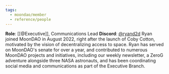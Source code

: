 ```yaml
---
tags:
  - moondao/member
  - reference/people
---
```

**Role**: [[@Executive]], Communications Lead
**Discord**: [@ryand2d](https://discord.com/users/842541430186573894)
Ryan joined MoonDAO in August 2022, right after the launch of Coby Cotton, motivated by the vision of decentralizing access to space. Ryan has served on MoonDAO's senate for over a year, and contributed to numerous MoonDAO projects and initiatives, including our weekly newsletter, a ZeroG adventure alongside three NASA astronauts, and has been coordinating social media and communications as part of the Executive Branch.
